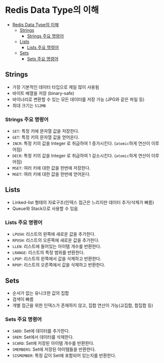 # Redis Data Type의 이해
- [Redis Data Type의 이해](#redis-data-type의-이해)
  - [Strings](#strings)
    - [Strings 주요 명령어](#strings-주요-명령어)
  - [Lists](#lists)
    - [Lists 주요 명령어](#lists-주요-명령어)
  - [Sets](#sets)
    - [Sets 주요 명령어](#sets-주요-명령어)

## Strings
- 가장 기본적인 데이터 타입으로 제일 많이 사용됨
- 바이트 배열을 저장 (binary-safe)
- 바이너리로 변환할 수 있는 모든 데이터를 저장 가능 (JPG와 같은 파일 등)
- 최대 크기는 `512MB`

### Strings 주요 명령어
- `SET`: 특정 키에 문자열 값을 저장한다.
- `GET`: 특정 키의 문자열 값을 얻어온다.
- `INCR`: 특정 키의 값을 Integer 로 취급하여 1 증가시킨다. (`atomic`하게 연산이 이루어짐)
- `DECR`: 특정 키의 값을 Integer 로 취급하여 1 감소시킨다. (`atomic`하게 연산이 이루어짐)
- `MSET`: 여러 키에 대한 값을 한번에 저장한다.
- `MGET`: 여러 키에 대한 값을 한번에 얻어온다.

## Lists
- Linked-list 형태의 자료구조(인덱스 접근은 느리지만 데이터 추가/삭제가 빠름)
- Queue와 Stack으로 사용할 수 있음

### Lists 주요 명령어
- `LPUSH`: 리스트의 왼쪽에 새로운 값을 추가한다.
- `RPUSH`: 리스트의 오른쪽에 새로운 값을 추가한다.
- `LLEN`: 리스트에 들어있는 아이템 개수를 반환한다.
- `LRANGE`: 리스트의 특정 범위를 반환한다.
- `LPOP`: 리스트의 왼쪽에서 값을 삭제하고 반환한다.
- `RPOP`: 리스트의 오른쪽에서 값을 삭제하고 반환한다.

## Sets
- 순서가 없는 유니크한 값의 집합
- 검색이 빠름
- 개별 접근을 위한 인덱스가 존재하지 않고, 집합 연산이 가능(교집합, 합집합 등)

### Sets 주요 명령어
- `SADD`: Set에 데이터를 추가한다.
- `SREM`: Set에서 데이터를 삭제한다.
- `SCARD`: Set에 저장된 아이템 개수를 반환한다.
- `SMEMBERS`: Set에 저장된 아이템들을 반환한다.
- `SISMEMBER`: 특정 값이 Set에 포함되어 있는지를 반환한다.